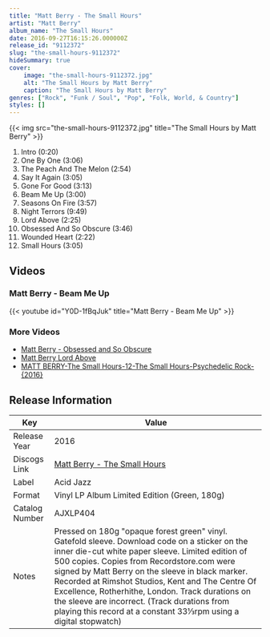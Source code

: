 ```yaml
---
title: "Matt Berry - The Small Hours"
artist: "Matt Berry"
album_name: "The Small Hours"
date: 2016-09-27T16:15:26.000000Z
release_id: "9112372"
slug: "the-small-hours-9112372"
hideSummary: true
cover:
    image: "the-small-hours-9112372.jpg"
    alt: "The Small Hours by Matt Berry"
    caption: "The Small Hours by Matt Berry"
genres: ["Rock", "Funk / Soul", "Pop", "Folk, World, & Country"]
styles: []
---
```


{{< img src="the-small-hours-9112372.jpg" title="The Small Hours by Matt Berry" >}}

<!-- section break -->

1. Intro (0:20)
2. One By One (3:06)
3. The Peach And The Melon (2:54)
4. Say It Again (3:05)
5. Gone For Good (3:13)
6. Beam Me Up (3:00)
7. Seasons On Fire (3:57)
8. Night Terrors (9:49)
9. Lord Above (2:25)
10. Obsessed And So Obscure (3:46)
11. Wounded Heart (2:22)
12. Small Hours (3:05)

<!-- section break -->




## Videos
### Matt Berry - Beam Me Up
{{< youtube id="Y0D-1fBqJuk" title="Matt Berry - Beam Me Up" >}}<br>

### More Videos

- [Matt Berry - Obsessed and So Obscure](https://www.youtube.com/watch?v=D6eKamGyuMQ)
- [Matt Berry   Lord Above](https://www.youtube.com/watch?v=-ltFuyMfURo)
- [MATT BERRY-The Small Hours-12-The Small Hours-Psychedelic Rock-{2016}](https://www.youtube.com/watch?v=rfS9xWlHXPs)


## Release Information
|  Key           | Value                                                |
| ---------------| ---------------------------------------------------- |
| Release Year   | 2016                                   |
| Discogs Link   | [Matt Berry - The Small Hours](https://www.discogs.com/release/9112372-Matt-Berry-The-Small-Hours) |
| Label          | Acid Jazz |
| Format         | Vinyl LP Album Limited Edition (Green, 180g) |
| Catalog Number | AJXLP404 |
| Notes | Pressed on 180g "opaque forest green" vinyl. Gatefold sleeve. Download code on a sticker on the inner die-cut white paper sleeve.  Limited edition of 500 copies. Copies from Recordstore.com were signed by Matt Berry on the sleeve in black marker.  Recorded at Rimshot Studios, Kent and The Centre Of Excellence, Rotherhithe, London.  Track durations on the sleeve are incorrect. (Track durations from playing this record at a constant 33⅓rpm using a digital stopwatch) |
